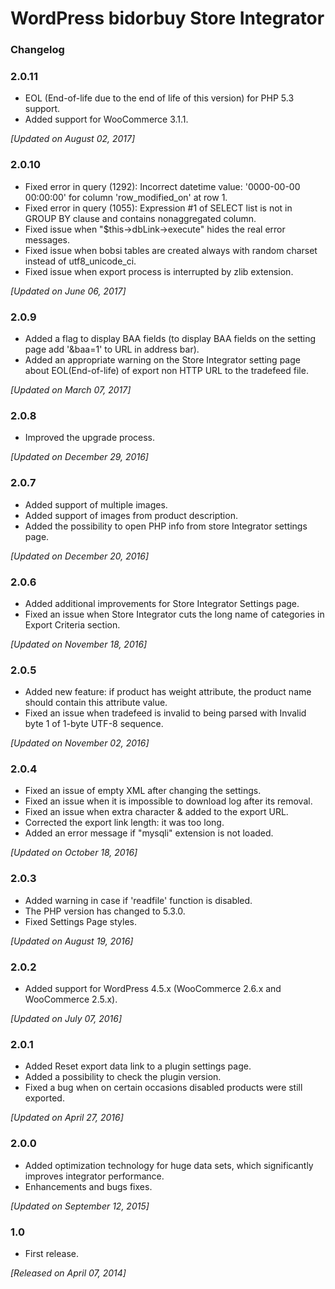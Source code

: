 # WordPress bidorbuy Store Integrator

### Changelog

### 2.0.11

* EOL (End-of-life due to the end of life of this version) for PHP 5.3 support.
* Added support for WooCommerce 3.1.1.

_[Updated on August 02, 2017]_

### 2.0.10

* Fixed error in query (1292): Incorrect datetime value: '0000-00-00 00:00:00' for column 'row_modified_on' at row 1.
* Fixed error in query (1055): Expression #1 of SELECT list is not in GROUP BY clause and contains nonaggregated column.
* Fixed issue when "$this->dbLink->execute" hides the real error messages.
* Fixed issue when bobsi tables are created always with random charset instead of utf8_unicode_ci.
* Fixed issue when export process is interrupted by zlib extension.

_[Updated on June 06, 2017]_

### 2.0.9

* Added a flag to display BAA fields (to display BAA fields on the setting page add '&baa=1' to URL in address bar).
* Added an appropriate warning on the Store Integrator setting page about EOL(End-of-life) of export non HTTP URL to the tradefeed file.

_[Updated on March 07, 2017]_

### 2.0.8

* Improved the upgrade process.

_[Updated on December 29, 2016]_

### 2.0.7

* Added support of multiple images.
* Added support of images from product description.
* Added the possibility to open PHP info from store Integrator settings page.

_[Updated on December 20, 2016]_

### 2.0.6

* Added additional improvements for Store Integrator Settings page.
* Fixed an issue when Store Integrator cuts the long name of categories in Export Criteria section.

_[Updated on November 18, 2016]_

### 2.0.5

* Added new feature: if product has weight attribute, the product name should contain this attribute value.
* Fixed an issue when tradefeed is invalid to being parsed with Invalid byte 1 of 1-byte UTF-8 sequence.

_[Updated on November 02, 2016]_

### 2.0.4

* Fixed an issue of empty XML after changing the settings.
* Fixed an issue when it is impossible to download log after its removal.
* Fixed an issue when extra character & added to the export URL.
* Corrected the export link length: it was too long.
* Added an error message if "mysqli" extension is not loaded.

_[Updated on October 18, 2016]_

### 2.0.3

* Added warning in case if 'readfile' function is disabled.
* The PHP version has changed to 5.3.0.
* Fixed Settings Page styles.

_[Updated on August 19, 2016]_

### 2.0.2

* Added support for WordPress 4.5.x (WooCommerce 2.6.x and WooCommerce 2.5.x).

_[Updated on July 07, 2016]_

### 2.0.1

* Added Reset export data link to a plugin settings page.
* Added a possibility to check the plugin version.
* Fixed a bug when on certain occasions disabled products were still exported.

_[Updated on April 27, 2016]_

### 2.0.0

* Added optimization technology for huge data sets, which significantly improves integrator performance.
* Enhancements and bugs fixes.

_[Updated on September 12, 2015]_

### 1.0

* First release.
 
_[Released on April 07, 2014]_